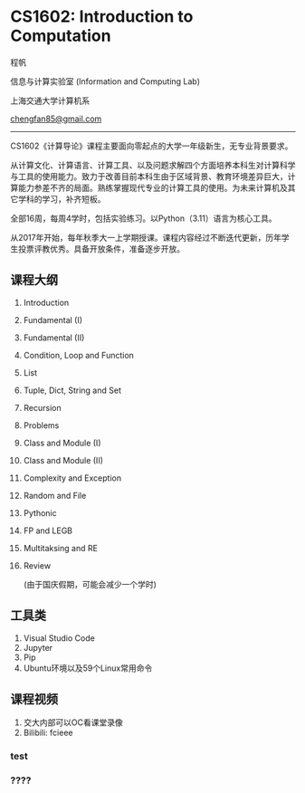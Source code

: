 # CS1602: Introduction to Computation
程帆

信息与计算实验室 (Information and Computing Lab)

上海交通大学计算机系

chengfan85@gmail.com

---

CS1602《计算导论》课程主要面向零起点的大学一年级新生，无专业背景要求。

从计算文化、计算语言、计算工具、以及问题求解四个方面培养本科生对计算科学与工具的使用能力。致力于改善目前本科生由于区域背景、教育环境差异巨大，计算能力参差不齐的局面。熟练掌握现代专业的计算工具的使用。为未来计算机及其它学科的学习，补齐短板。

全部16周，每周4学时，包括实验练习。以Python（3.11）语言为核心工具。

从2017年开始，每年秋季大一上学期授课。课程内容经过不断迭代更新，历年学生投票评教优秀。具备开放条件，准备逐步开放。

## 课程大纲 

1. Introduction

2. Fundamental (I)

3. Fundamental (II)

4. Condition, Loop and Function

5. List

6. Tuple, Dict, String and Set

7. Recursion

8. Problems

9. Class and Module (I)

10. Class and Module (II)

11. Complexity and Exception

12. Random and File

13. Pythonic

14. FP and LEGB

15. Multitaksing and RE

16. Review

    (由于国庆假期，可能会减少一个学时)

## 工具类

1. Visual Studio Code
2. Jupyter
3. Pip
4. Ubuntu环境以及59个Linux常用命令

## 课程视频

1. 交大内部可以OC看课堂录像
2. Bilibili: fcieee

### test
### ????